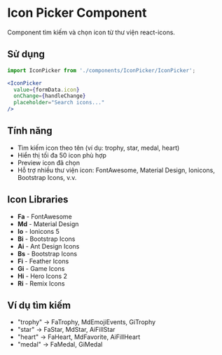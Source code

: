 # Icon Picker Component

Component tìm kiếm và chọn icon từ thư viện react-icons.

## Sử dụng

```jsx
import IconPicker from './components/IconPicker/IconPicker';

<IconPicker
  value={formData.icon}
  onChange={handleChange}
  placeholder="Search icons..."
/>
```

## Tính năng

- Tìm kiếm icon theo tên (ví dụ: trophy, star, medal, heart)
- Hiển thị tối đa 50 icon phù hợp
- Preview icon đã chọn
- Hỗ trợ nhiều thư viện icon: FontAwesome, Material Design, Ionicons, Bootstrap Icons, v.v.

## Icon Libraries

- **Fa** - FontAwesome
- **Md** - Material Design
- **Io** - Ionicons 5
- **Bi** - Bootstrap Icons
- **Ai** - Ant Design Icons
- **Bs** - Bootstrap Icons
- **Fi** - Feather Icons
- **Gi** - Game Icons
- **Hi** - Hero Icons 2
- **Ri** - Remix Icons

## Ví dụ tìm kiếm

- "trophy" → FaTrophy, MdEmojiEvents, GiTrophy
- "star" → FaStar, MdStar, AiFillStar
- "heart" → FaHeart, MdFavorite, AiFillHeart
- "medal" → FaMedal, GiMedal

